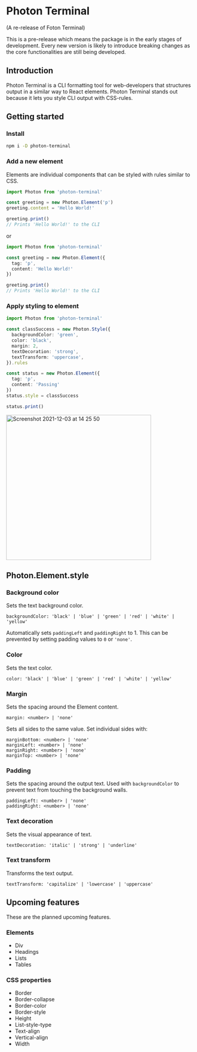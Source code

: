 # Photon Terminal

(A re-release of Foton Terminal)

This is a pre-release which means the package is in the early stages of development. Every new version is likely to introduce breaking changes as the core functionalities are still being developed.


## Introduction

Photon Terminal is a CLI formatting tool for web-developers that structures output in a similar way to React elements. Photon Terminal stands out because it lets you style CLI output with CSS-rules.


## Getting started

### Install

```bash
npm i -D photon-terminal
```


### Add a new element

Elements are individual components that can be styled with rules similar to CSS.

```typescript
import Photon from 'photon-terminal'

const greeting = new Photon.Element('p')
greeting.content = 'Hello World!'

greeting.print()
// Prints 'Hello World!' to the CLI
```

or

```typescript
import Photon from 'photon-terminal'

const greeting = new Photon.Element({
  tag: 'p',
  content: 'Hello World!'
})

greeting.print()
// Prints 'Hello World!' to the CLI
```


### Apply styling to element

```typescript
import Photon from 'photon-terminal'

const classSuccess = new Photon.Style({
  backgroundColor: 'green',
  color: 'black',
  margin: 2,
  textDecoration: 'strong',
  textTransform: 'uppercase',
}).rules

const status = new Photon.Element({
  tag: 'p',
  content: 'Passing'
})
status.style = classSuccess

status.print()
```

<img width="388" alt="Screenshot 2021-12-03 at 14 25 50" src="https://user-images.githubusercontent.com/74550679/144610089-7c56f686-037c-448d-88f8-a92b2b8b047b.png">


## Photon.Element.style

### Background color

Sets the text background color.

`backgroundColor: 'black' | 'blue' | 'green' | 'red' | 'white' | 'yellow'`

Automatically sets `paddingLeft` and `paddingRight` to 1. This can be prevented by setting padding values to `0` or `'none'`.


### Color

Sets the text color.

`color: 'black' | 'blue' | 'green' | 'red' | 'white' | 'yellow'`


### Margin

Sets the spacing around the Element content.

`margin: <number> | 'none'`

Sets all sides to the same value. Set individual sides with:

`marginBottom: <number> | 'none'`  
`marginLeft: <number> | 'none'`  
`marginRight: <number> | 'none'`  
`marginTop: <number> | 'none'`


### Padding

Sets the spacing around the output text. Used with `backgroundColor` to prevent text from touching the background walls.

`paddingLeft: <number> | 'none'`  
`paddingRight: <number> | 'none'`


### Text decoration

Sets the visual appearance of text.

`textDecoration: 'italic' | 'strong' | 'underline'`


### Text transform

Transforms the text output.

`textTransform: 'capitalize' | 'lowercase' | 'uppercase'`


## Upcoming features

These are the planned upcoming features.

### Elements

- Div
- Headings
- Lists
- Tables

### CSS properties

- Border
- Border-collapse
- Border-color
- Border-style
- Height
- List-style-type
- Text-align
- Vertical-align
- Width
